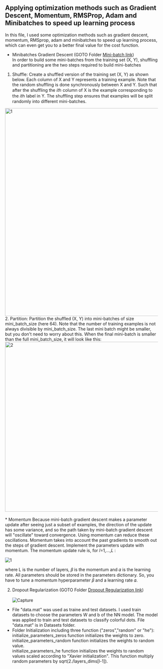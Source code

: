 ## Applying optimization methods such as Gradient Descent, Momentum, RMSProp, Adam and Minibatches to speed up learning process<br />

In this file, I used some optimization methods such as gradient descent, momentum, RMSprop, adam and minibatches to speed up learning process, which can even get you to a better final value for the cost function. 
* Minibatches Gradient Descent (GOTO Folder [Mini-batch link](https://github.com/Afsaneh-Karami/Neural-Networks-and-Deep-Learning/tree/main/advanced%20optimization%20methods/Batch%20gradient%20descent%20and%20mini-batch%20gradient%20descent))<br />
In order to build some mini-batches from the training set (X, Y), shuffling and partitioning are the two steps required to build mini-batches
1. Shuffle: Create a shuffled version of the training set (X, Y) as shown below. Each column of X and Y represents a training example. Note that the random shuffling is done synchronously between X and Y. Such that after the shuffling the  𝑖𝑡ℎ  column of X is the example corresponding to the  𝑖𝑡ℎ  label in Y. The shuffling step ensures that examples will be split randomly into different mini-batches.
<img width="685" alt="1" src="https://user-images.githubusercontent.com/78735911/141608780-94e92026-a0a2-4b52-96d1-68ad01caee42.png">
2. Partition: Partition the shuffled (X, Y) into mini-batches of size mini_batch_size (here 64). Note that the number of training examples is not always divisible by mini_batch_size. The last mini batch might be smaller, but you don't need to worry about this. When the final mini-batch is smaller than the full mini_batch_size, it will look like this:
<img width="560" alt="2" src="https://user-images.githubusercontent.com/78735911/141608852-3fde3c73-b712-4823-86db-31cf1c9662d6.png"><br /><br />
* Momentum
Because mini-batch gradient descent makes a parameter update after seeing just a subset of examples, the direction of the update has some variance, and so the path taken by mini-batch gradient descent will "oscillate" toward convergence. Using momentum can reduce these oscillations. Momentum takes into account the past gradients to smooth out the steps of gradient descent.
Implement the parameters update with momentum. The momentum update rule is, for  𝑙=1,...,𝐿 :<br />

![1](https://user-images.githubusercontent.com/78735911/141611199-0ebc7fda-70b6-41e8-ab9f-a56bb0f44f23.PNG)


where L is the number of layers,  𝛽  is the momentum and  𝛼  is the learning rate. All parameters should be stored in the parameters dictionary. So, you have to tune a momentum hyperparameter  𝛽  and a learning rate  𝛼.

2. Dropout Regularization (GOTO Folder [Dropout Regularization link](https://github.com/Afsaneh-Karami/Neural-Networks-and-Deep-Learning/tree/main/Regularization/Dropout%20Regularization))<br /><br />
![Capture](https://user-images.githubusercontent.com/78735911/137906920-87d2585c-ca4a-47bf-91e4-2f8c7832d352.JPG) <br />

  *  File "data.mat" was used as traine and test datasets. I used train datasets to choose the parameters W and b of the NN model. The model was applied to train and test datasets to classify colorful dots. File "data.mat" is in Datasets folder.  <br />
   * Folder Initialization including three function ("zeros","random" or "he"):<br />
   initialize_parameters_zeros function  initializes the weights to zero.<br />
   initialize_parameters_random function  initializes the weights to random value.<br />
   initialize_parameters_he function initializes the weights to random values scaled according to "Xavier initialization". This function multiply random parameters by sqrt(2./layers_dims[l-1]). <br />
   

